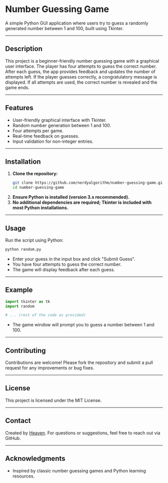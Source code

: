 # Number Guessing Game

A simple Python GUI application where users try to guess a randomly generated number between 1 and 100, built using Tkinter.

---

## Description

This project is a beginner-friendly number guessing game with a graphical user interface. The player has four attempts to guess the correct number. After each guess, the app provides feedback and updates the number of attempts left. If the player guesses correctly, a congratulatory message is displayed. If all attempts are used, the correct number is revealed and the game ends.

---

## Features

- User-friendly graphical interface with Tkinter.
- Random number generation between 1 and 100.
- Four attempts per game.
- Real-time feedback on guesses.
- Input validation for non-integer entries.

---

## Installation

1. **Clone the repository:**
   ```bash
   git clone https://github.com/nerdyalgorithm/number-guessing-game.git
   cd number-guessing-game
   ```
2. **Ensure Python is installed (version 3.x recommended).**
3. **No additional dependencies are required; Tkinter is included with most Python installations.**

---

## Usage

Run the script using Python:

```bash
python random.py
```

- Enter your guess in the input box and click "Submit Guess".
- You have four attempts to guess the correct number.
- The game will display feedback after each guess.

---

## Example

```python
import tkinter as tk
import random

# ... (rest of the code as provided)
```
- The game window will prompt you to guess a number between 1 and 100.

---

## Contributing

Contributions are welcome! Please fork the repository and submit a pull request for any improvements or bug fixes.

---

## License

This project is licensed under the MIT License.

---

## Contact

Created by [Heaven](https://github.com/nerdyalgorithm). For questions or suggestions, feel free to reach out via GitHub.

---

## Acknowledgments

- Inspired by classic number guessing games and Python learning resources.

